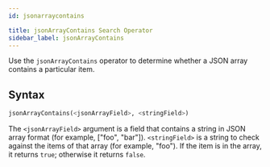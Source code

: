 ```yaml
---
id: jsonarraycontains

title: jsonArrayContains Search Operator
sidebar_label: jsonArrayContains
---
```



Use the `jsonArrayContains` operator to determine whether a JSON array contains a particular item.

## Syntax

```sql
jsonArrayContains(<jsonArrayField>, <stringField>)
```

The `<jsonArrayField>` argument is a field that contains a string in JSON array format (for example, ["foo", "bar"]). `<stringField>` is a string to check against the items of that array (for example, "foo"). If the item is in the array, it returns `true`; otherwise it returns `false`.



